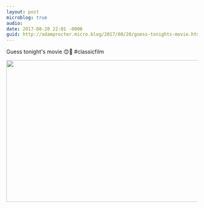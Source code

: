 ```yaml
---
layout: post
microblog: true
audio: 
date: 2017-08-20 22:01 -0000
guid: http://adamprocter.micro.blog/2017/08/20/guess-tonights-movie.html
---
```

Guess tonight's movie 😊🥊 #classicfilm

<img src="http://discursive.adamprocter.co.uk/uploads/2017/50c9d58374.jpg" width="600" height="374" />

